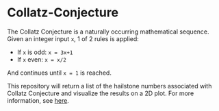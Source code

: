 # Collatz-Conjecture

The Collatz Conjecture is a naturally occurring mathematical sequence.  
Given an integer input `x`, 1 of 2 rules is applied:

+ If `x` is odd: `x = 3x+1`
+ If `x` even: `x = x/2`

And continues until `x = 1` is reached.

This repository will return a list of the hailstone numbers associated with Collatz Conjecture and visualize the results on a 2D plot. For more information, see [here](https://mathworld.wolfram.com/CollatzProblem.html).

